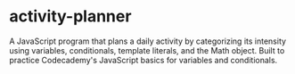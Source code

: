# activity-planner
A JavaScript program that plans a daily activity by categorizing its intensity using variables, conditionals, template literals, and the Math object. Built to practice Codecademy's JavaScript basics for variables and conditionals.
